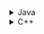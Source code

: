 <details>
    <summary>Java</summary>
</details>

<details>
    <summary>C++</summary>
    <a href="https://mr-poston.github.io/com>
        <details>
            <summary>Sets and Maps</summary>
            <ul>
                <li><a href="https://mr-poston.github.io/compsci/cpp/pairs_iterators/">Pairs and Iterators</a></li>
                <li><a href="https://mr-poston.github.io/compsci/cpp/sets/">Sets</a></li>
                <li><a href="https://mr-poston.github.io/compsci/cpp/maps/">Maps</a></li>
            </ul>
        </details>
</details>

<!--

### Sets and Maps

* [Pairs and Iterators](https://mr-poston.github.io/compsci/pairs_iterators/)
* [Sets](https://mr-poston.github.io/compsci/sets/)
* Maps

-->